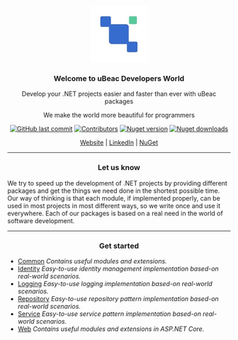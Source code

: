 <div align="center">
  
  <!-- Header | Start -->
  <img src="./ubeac-logo.jpg" title="uBeac Logo">
  <h3>Welcome to uBeac Developers World</h3>
  <p>Develop your .NET projects easier and faster than ever with uBeac packages</p>
  <p>We make the world more beautiful for programmers</p>
  
  [![GitHub last commit](https://img.shields.io/github/last-commit/ubeac/ubeac-api?color=594ae2&style=flat-square&logo=github)](https://github.com/ubeac/ubeac-api)
  [![Contributors](https://img.shields.io/github/contributors/ubeac/ubeac-api?color=594ae2&style=flat-square&logo=github)](https://github.com/ubeac/ubeac-api/graphs/contributors)
  [![Nuget version](https://img.shields.io/nuget/v/uBeac.Common?color=ff4081&label=nuget%20version&logo=nuget&style=flat-square)](https://www.nuget.org/packages/uBeac.Common/)
  [![Nuget downloads](https://img.shields.io/nuget/dt/uBeac.Common?color=ff4081&label=nuget%20downloads&logo=nuget&style=flat-square)](https://www.nuget.org/packages/uBeac.Common/)
  
  [Website](https://www.ubeac.io) | [LinkedIn](https://www.linkedin.com/company/ubeac) | [NuGet](https://www.nuget.org/profiles/ubeac.io)
  
  <hr>
  <!-- Header | End -->
  
  <!-- About us | Start -->
  <h3>Let us know</h3>
  <div align="left">
    We try to speed up the development of .NET projects by providing different packages and get the things we need done in the shortest possible time.
    Our way of thinking is that each module, if implemented properly, can be used in most projects in most different ways, so we write once and use it everywhere.
    Each of our packages is based on a real need in the world of software development.
  </div>
  <hr>
  <!-- About us | End --
  
  <!-- Packages | Start -->
  <h3>Get started</h3>
  <div align="left">    
    
   - [Common](/src/Common)
    *Contains useful modules and extensions.*
   - [Identity](/src/Identity)
    *Easy-to-use identity management implementation based-on real-world scenarios.*
   - [Logging](/src/Logging)
    *Easy-to-use logging implementation based-on real-world scenarios.*
   - [Repository](/src/Repository)
    *Easy-to-use repository pattern implementation based-on real-world scenarios.*
   - [Service](/src/Service)
    *Easy-to-use service pattern implementation based-on real-world scenarios.*
   - [Web](/src/Web)
    *Contains useful modules and extensions in ASP.NET Core.*
    
  </div>
  <!-- Packages | End -->
  
</div> 

